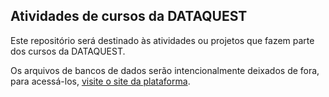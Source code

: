 ## Atividades de cursos da DATAQUEST

Este repositório será destinado às atividades ou projetos que fazem parte dos cursos da DATAQUEST.

Os arquivos de bancos de dados serão intencionalmente deixados de fora, para acessá-los, [visite o site da plataforma](https://www.dataquest.io/).
